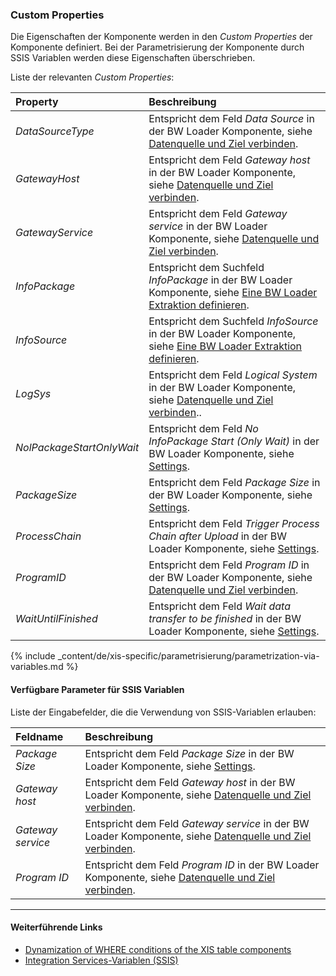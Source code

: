 ### Custom Properties

Die Eigenschaften der Komponente werden in den *Custom Properties* der Komponente definiert.
Bei der Parametrisierung der Komponente durch SSIS Variablen werden diese Eigenschaften überschrieben.

Liste der relevanten *Custom Properties*:

|Property|Beschreibung|
|:----|:----|
| *DataSourceType* | Entspricht dem Feld *Data Source* in der BW Loader Komponente, siehe [Datenquelle und Ziel verbinden](./datenquelle-und-ziel-verbinden). |
| *GatewayHost* | Entspricht dem Feld *Gateway host* in der BW Loader Komponente, siehe [Datenquelle und Ziel verbinden](./datenquelle-und-ziel-verbinden).|
| *GatewayService* | Entspricht dem Feld *Gateway service* in der BW Loader Komponente, siehe [Datenquelle und Ziel verbinden](./datenquelle-und-ziel-verbinden).|
| *InfoPackage* | Entspricht dem Suchfeld *InfoPackage* in der BW Loader Komponente, siehe [Eine BW Loader Extraktion definieren](./infopackages-suchen).|
| *InfoSource* | Entspricht dem Suchfeld *InfoSource* in der BW Loader Komponente, siehe [Eine BW Loader Extraktion definieren](./infopackages-suchen).|
| *LogSys* | Entspricht dem Feld *Logical System* in der BW Loader Komponente, siehe [Datenquelle und Ziel verbinden](./datenquelle-und-ziel-verbinden)..|
| *NolPackageStartOnlyWait* | Entspricht dem Feld *No InfoPackage Start (Only Wait)* in der BW Loader Komponente, siehe [Settings](./bw-loader-settings).|
| *PackageSize* | Entspricht dem Feld *Package Size* in der BW Loader Komponente, siehe [Settings](./bw-loader-settings#general).|
| *ProcessChain* | Entspricht dem Feld *Trigger Process Chain after Upload* in der BW Loader Komponente, siehe [Settings](./bw-loader-settings#general).|
| *ProgramID* | Entspricht dem Feld *Program ID* in der BW Loader Komponente, siehe [Datenquelle und Ziel verbinden](./datenquelle-und-ziel-verbinden). |
| *WaitUntilFinished* | Entspricht dem Feld *Wait data transfer to be finished* in der BW Loader Komponente, siehe [Settings](./bw-loader-settings#general). |


{% include _content/de/xis-specific/parametrisierung/parametrization-via-variables.md  %}

#### Verfügbare Parameter für SSIS Variablen

Liste der Eingabefelder, die die Verwendung von SSIS-Variablen erlauben:

|Feldname|Beschreibung|
|:----|:----|
| *Package Size* | Entspricht dem Feld *Package Size* in der BW Loader Komponente, siehe [Settings](./bw-loader-settings#general).|
| *Gateway host* | Entspricht dem Feld *Gateway host* in der BW Loader Komponente, siehe [Datenquelle und Ziel verbinden](./datenquelle-und-ziel-verbinden). |
| *Gateway service* | Entspricht dem Feld *Gateway service* in der BW Loader Komponente, siehe [Datenquelle und Ziel verbinden](./datenquelle-und-ziel-verbinden).|
| *Program ID* | Entspricht dem Feld *Program ID* in der BW Loader Komponente, siehe [Datenquelle und Ziel verbinden](./datenquelle-und-ziel-verbinden).|



****
#### Weiterführende Links
- [Dynamization of WHERE conditions of the XIS table components](https://kb.theobald-software.com/xtract-is/Dynamization-of-WHERE-conditions-of-the-XIS-table-components)
- [Integration Services-Variablen (SSIS)](https://docs.microsoft.com/de-de/sql/integration-services/integration-services-ssis-variables?view=sql-server-ver15)
